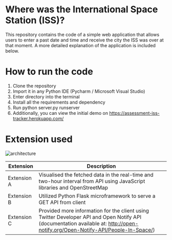 # Where was the International Space Station (ISS)?

This repository contains the code of a simple web application that allows users to enter a past date and time and
receive the city the ISS was over at that moment. A more detailed explanation of the application is included below.

# How to run the code
1.	Clone the repository
2.	Import it in any Python IDE (Pycharm / Microsoft Visual Studio)
3.	Enter directory into the terminal
4.	Install all the requirements and dependency
5.	Run python server.py runserver
6.	Additionally, you can view the initial demo on https://assessment-iss-tracker.herokuapp.com/

# Extension used
  ![architecture](https://user-images.githubusercontent.com/91973389/141476260-c7a1b1f0-bca2-4880-b6ee-48eaa6795d54.png)

|Extension	          | Description |
| ----------------| ---------------------------------------------------------|
|Extension A| Visualised the fetched data in the real-time and two-hour interval from API using JavaScript libraries and OpenStreetMap|
|Extension B| Utilized Python Flask microframework to serve a GET API from client|
|Extension C| Provided more information for the client using Twitter Developer API and Open Notify API (documentation available at: http://open-notify.org/Open-Notify-API/People-In-Space/) |

